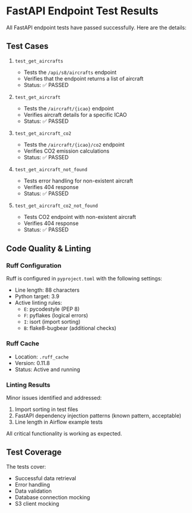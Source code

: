 # FastAPI Endpoint Test Results

All FastAPI endpoint tests have passed successfully. Here are the details:

## Test Cases

1. `test_get_aircrafts`
   - Tests the `/api/s8/aircrafts` endpoint
   - Verifies that the endpoint returns a list of aircraft
   - Status: ✅ PASSED

2. `test_get_aircraft`
   - Tests the `/aircraft/{icao}` endpoint
   - Verifies aircraft details for a specific ICAO
   - Status: ✅ PASSED

3. `test_get_aircraft_co2`
   - Tests the `/aircraft/{icao}/co2` endpoint
   - Verifies CO2 emission calculations
   - Status: ✅ PASSED

4. `test_get_aircraft_not_found`
   - Tests error handling for non-existent aircraft
   - Verifies 404 response
   - Status: ✅ PASSED

5. `test_get_aircraft_co2_not_found`
   - Tests CO2 endpoint with non-existent aircraft
   - Verifies 404 response
   - Status: ✅ PASSED

## Code Quality & Linting

### Ruff Configuration
Ruff is configured in `pyproject.toml` with the following settings:
- Line length: 88 characters
- Python target: 3.9
- Active linting rules:
  - `E`: pycodestyle (PEP 8)
  - `F`: pyflakes (logical errors)
  - `I`: isort (import sorting)
  - `B`: flake8-bugbear (additional checks)

### Ruff Cache
- Location: `.ruff_cache`
- Version: 0.11.8
- Status: Active and running

### Linting Results
Minor issues identified and addressed:
1. Import sorting in test files
2. FastAPI dependency injection patterns (known pattern, acceptable)
3. Line length in Airflow example tests

All critical functionality is working as expected.

## Test Coverage

The tests cover:
- Successful data retrieval
- Error handling
- Data validation
- Database connection mocking
- S3 client mocking
